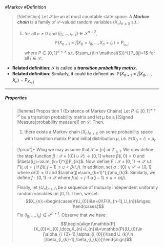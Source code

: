 #Markov #Definition 

> [!definition]
> Let $\mathcal{S}$ be an at most countable state space. A ***Markov chain*** is a family of $\mathcal{S}$-valued random variables $(X_{n})_{n\geq 0}$ s.t.:
> 1. for all $n\geq 0$ and $(i_{0},\dots,i_{n},j)\in \mathcal{S}^{n+2}$, $$\mathbb{P}(X_{n+1}=j|X_{0}=i_{0},\dots,X_{n}=i_{n})=P_{i_{n},j}$$where $P\in [0,1]^{\mathcal{S}\times \mathcal{S}}$ s.t. $\sum_{j\in \mathcal{S}}^{}P_{ij}=1$ for all $i\in \mathcal{S}$. 
- **Related definition**: $\mathcal{S}$ is called a ***transition probability matrix***.
- **Related definition**: Similarly, it could be defined as: $\mathbb{P}(X_{n+1}=j|X_{0},\dots,X_{n})=P_{X_{n},j}$
---
##### Properties
> [!lemma] Proposition 1 (Existence of Markov Chains)
> Let $P\in [0,1]^{\mathcal{S\times S}}$ be a transition probability matrix and let $\mu$ be a [[Signed Measure|probability measure]] on $\mathcal{S}$. Then, 
> 1. there exists a Markov chain $(X_{n})_{n\geq 0}$ on some probability space with transition matrix $P$ and initial distribution $\mu$, i.e. $\mathbb{P}(X_{0}=i)=\mu_{i}$.

> [!proof]+
> Wlog we may assume that $\mathcal{S}= [n]$ or $\mathbb{Z}_{\geq 1}$. We now define the step function $\beta:\mathcal{S}\times (\{ 0 \}\cup\mathcal{S})\to[0,1]$ where $\beta(i,0)=0$ and $\beta(i,j)=\sum_{k=1}^{j}P_{ik}$. Now, define $F:\mathcal{S}\times[0,1)\to \mathcal{S}$ s.t. $F(i,u)=j$ if $\beta(i,j-1)\leq u <\beta(i,j)$. In addition, set $\alpha:\{ 0 \}\cup \mathcal{S}\to[0,1]$ where $\alpha(0)=0$ and $\alpha(j)=\sum_{k=1}^{j}\mu_{k}$. Similarly, we define $f:[0,1)\to \mathcal{S}$ where $f(u)=j$ if $\alpha(j-1)\leq u<\alpha(j)$. 
> 
> Finally, let $\{ U_{n} \}_{n\geq 0}$ be a sequence of mutually independent uniformly random variables on $[0,1)$. Then, we set: $$X_{n}:=\begin{cases}f(U_{0})&n=0\\F(X_{n-1},U_{n})&n\geq 1\end{cases}$$Fix $(i_{0},\dots,i_{n})\in \mathcal{S}^{n+1}$. Observe that we have: $$\begin{align}\mathbb{P}(X_{0}=i_{0},\dots,X_{n}=i_{n})&=\mathbb{P}(U_{0}\in [\alpha_{i_{0}-1},\alpha_{i_{0}})\land U_{k}\in [\beta_{i_{k}-1},\beta_{i_{k}}))\end{align}$$
